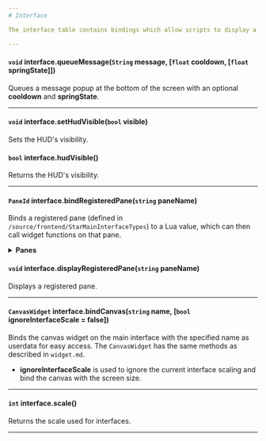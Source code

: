 ```yaml
---
# Interface

The interface table contains bindings which allow scripts to display a message at the bottom of the screen, among other things.

---
```


#### `void` interface.queueMessage(`String` message, [`float` cooldown, [`float` springState]])

Queues a message popup at the bottom of the screen with an optional **cooldown** and **springState**.

---

#### `void` interface.setHudVisible(`bool` visible)

Sets the HUD's visibility.

#### `bool` interface.hudVisible()

Returns the HUD's visibility.

---

#### `PaneId` interface.bindRegisteredPane(`string` paneName)
Binds a registered pane (defined in `/source/frontend/StarMainInterfaceTypes`) to a Lua value, which can then call widget functions on that pane.
<details><summary><b>Panes</b></summary>
EscapeDialog<br>
Inventory<br>
Codex<br>
Cockpit<br>
Tech<br>
Songbook<br>
Ai<br>
Popup<br>
Confirmation<br>
JoinRequest<br>
Options<br>
QuestLog<br>
ActionBar<br>
TeamBar<br>
StatusPane<br>
Chat<br>
WireInterface<br>
PlanetText<br>
RadioMessagePopup<br>
CraftingPlain<br>
QuestTracker<br>
MmUpgrade<br>
Collections<br>
</details>

#### `void` interface.displayRegisteredPane(`string` paneName)
Displays a registered pane.

---

#### `CanvasWidget` interface.bindCanvas(`string` name, [`bool` ignoreInterfaceScale = false])
Binds the canvas widget on the main interface with the specified name as userdata for easy access. The `CanvasWidget` has the same methods as described in `widget.md`.

- **ignoreInterfaceScale** is used to ignore the current interface scaling and bind the canvas with the screen size.

---

#### `int` interface.scale()
Returns the scale used for interfaces.

---
